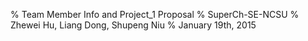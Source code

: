 % Team Member Info and Project_1 Proposal
% SuperCh-SE-NCSU
% Zhewei Hu, Liang Dong, Shupeng Niu
% January 19th, 2015
